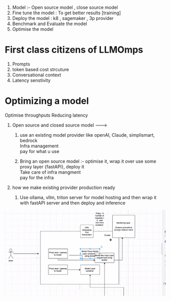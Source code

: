 1. Model :- Open source model , close source model
2. Fine tune the model : To get better results [training]
3. Deploy the model : k8 , sagemaker , 3p provider
4. Benchmark and Evaluate the model
5. Optimise the model

# First class citizens of LLMOmps

1. Prompts
2. token based cost strcuture
3. Conversational context
4. Latency senstivity

# Optimizing a model

 Optimise throughputs
 Reducing latency

1. Open source and closed source model --->

   1. use an existing model provider like openAI, Claude, simplismart, bedrock  
      Infra management  
      pay for what u use  

   2. Bring an open source model :- optimise it, wrap it over use some proxy layer {fastAPI}, deploy it  
      Take care of infra mangment  
      pay for the infra  

2. how we make existing provider production ready  

   1. Use ollama, vllm, triton server for model hosting and then wrap it with fastAPI server and then deploy and inference

![System Flow](assets/system.png)
